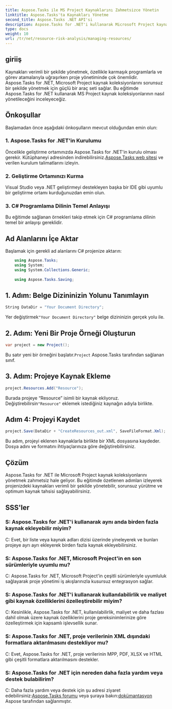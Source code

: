 ```yaml
---
title: Aspose.Tasks ile MS Project Kaynaklarını Zahmetsizce Yönetin
linktitle: Aspose.Tasks'ta Kaynakları Yönetme
second_title: Aspose.Tasks .NET API'si
description: Aspose.Tasks for .NET'i kullanarak Microsoft Project kaynak koleksiyonlarını zahmetsizce nasıl yöneteceğinizi öğrenin. Üretkenliği artırın ve proje iş akışlarını kolaylaştırın.
type: docs
weight: 10
url: /tr/net/resource-risk-analysis/managing-resources/
---
```

## giriiş
Kaynakları verimli bir şekilde yönetmek, özellikle karmaşık programlarla ve görev atamalarıyla uğraşırken proje yönetiminde çok önemlidir. Aspose.Tasks for .NET, Microsoft Project kaynak koleksiyonlarını sorunsuz bir şekilde yönetmek için güçlü bir araç seti sağlar. Bu eğitimde Aspose.Tasks for .NET kullanarak MS Project kaynak koleksiyonlarının nasıl yönetileceğini inceleyeceğiz.
## Önkoşullar
Başlamadan önce aşağıdaki önkoşulların mevcut olduğundan emin olun:
### 1. Aspose.Tasks for .NET'in Kurulumu
 Öncelikle geliştirme ortamınızda Aspose.Tasks for .NET'in kurulu olması gerekir. Kütüphaneyi adresinden indirebilirsiniz.[Aspose.Tasks web sitesi](https://releases.aspose.com/tasks/net/) ve verilen kurulum talimatlarını izleyin.
### 2. Geliştirme Ortamınızı Kurma
Visual Studio veya .NET geliştirmeyi destekleyen başka bir IDE gibi uyumlu bir geliştirme ortamı kurduğunuzdan emin olun.
### 3. C# Programlama Dilinin Temel Anlayışı
Bu eğitimde sağlanan örnekleri takip etmek için C# programlama dilinin temel bir anlayışı gereklidir.

## Ad Alanlarını İçe Aktar
Başlamak için gerekli ad alanlarını C# projenize aktarın:
```csharp
    using Aspose.Tasks;
    using System;
    using System.Collections.Generic;
    
    using Aspose.Tasks.Saving;
```

## 1. Adım: Belge Dizininizin Yolunu Tanımlayın
```csharp
String DataDir = "Your Document Directory";
```
 Yer değiştirmek`"Your Document Directory"` belge dizininizin gerçek yolu ile.
## 2. Adım: Yeni Bir Proje Örneği Oluşturun
```csharp
var project = new Project();
```
 Bu satır yeni bir örneğini başlatır.`Project` Aspose.Tasks tarafından sağlanan sınıf.
## 3. Adım: Projeye Kaynak Ekleme
```csharp
project.Resources.Add("Resource");
```
 Burada projeye “Resource” isimli bir kaynak ekliyoruz. Değiştirebilirsin`"Resource"` eklemek istediğiniz kaynağın adıyla birlikte.
## Adım 4: Projeyi Kaydet
```csharp
project.Save(DataDir + "CreateResources_out.xml", SaveFileFormat.Xml);
```
Bu adım, projeyi eklenen kaynaklarla birlikte bir XML dosyasına kaydeder. Dosya adını ve formatını ihtiyaçlarınıza göre değiştirebilirsiniz.

## Çözüm
Aspose.Tasks for .NET ile Microsoft Project kaynak koleksiyonlarını yönetmek zahmetsiz hale geliyor. Bu eğitimde özetlenen adımları izleyerek projenizdeki kaynakları verimli bir şekilde yönetebilir, sorunsuz yürütme ve optimum kaynak tahsisi sağlayabilirsiniz.
## SSS'ler
### S: Aspose.Tasks for .NET'i kullanarak aynı anda birden fazla kaynak ekleyebilir miyim?
C: Evet, bir liste veya kaynak adları dizisi üzerinde yineleyerek ve bunları projeye ayrı ayrı ekleyerek birden fazla kaynak ekleyebilirsiniz.
### S: Aspose.Tasks for .NET, Microsoft Project'in en son sürümleriyle uyumlu mu?
C: Aspose.Tasks for .NET, Microsoft Project'in çeşitli sürümleriyle uyumluluk sağlayarak proje yönetimi iş akışlarınızla kusursuz entegrasyon sağlar.
### S: Aspose.Tasks for .NET'i kullanarak kullanılabilirlik ve maliyet gibi kaynak özelliklerini özelleştirebilir miyim?
C: Kesinlikle, Aspose.Tasks for .NET, kullanılabilirlik, maliyet ve daha fazlası dahil olmak üzere kaynak özelliklerini proje gereksinimlerinize göre özelleştirmek için kapsamlı işlevsellik sunar.
### S: Aspose.Tasks for .NET, proje verilerinin XML dışındaki formatlara aktarılmasını destekliyor mu?
C: Evet, Aspose.Tasks for .NET, proje verilerinin MPP, PDF, XLSX ve HTML gibi çeşitli formatlara aktarılmasını destekler.
### S: Aspose.Tasks for .NET için nereden daha fazla yardım veya destek bulabilirim?
 C: Daha fazla yardım veya destek için şu adresi ziyaret edebilirsiniz:[Aspose.Tasks forumu](https://forum.aspose.com/c/tasks/15) veya şuraya bakın:[dokümantasyon](https://reference.aspose.com/tasks/net/) Aspose tarafından sağlanmıştır.